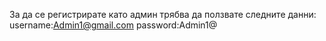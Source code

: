 За да се регистрирате като админ трябва да ползвате следните данни:
username:Admin1@gmail.com
password:Admin1@
